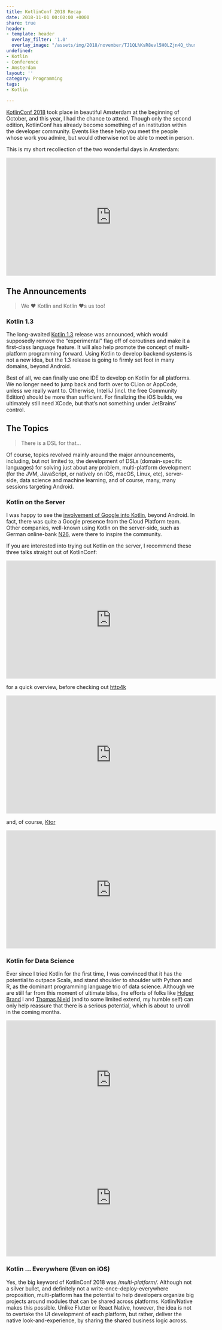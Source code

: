 ```yaml
---
title: KotlinConf 2018 Recap
date: 2018-11-01 00:00:00 +0000
share: true
header:
- template: header
  overlay_filter: '1.0'
  overlay_image: "/assets/img/2018/november/TJ1QL%KsR8evl5H0LZjn4Q_thumb_14ca.jpg"
undefined:
- Kotlin
- Conference
- Amsterdam
layout: ''
category: Programming
tags:
- Kotlin

---
```

[KotlinConf 2018](https://kotlinconf.com/) took place in beautiful Amsterdam at the beginning of October, and this year, I had the chance to attend. Though only the second edition, KotlinConf has already become something of an institution within the developer community. Events like these help you meet the people whose work you admire, but would otherwise not be able to meet in person.

This is my short recollection of the two wonderful days in Amsterdam:

<iframe width="560" height="315" src="https://www.youtube.com/embed/TczXQ_9qoA4" frameborder="0" allow="accelerometer; autoplay; encrypted-media; gyroscope; picture-in-picture" allowfullscreen></iframe>

## The Announcements

> We ❤️ Kotlin and Kotlin ❤️s us too!

### Kotlin 1.3

The long-awaited [Kotlin 1.3](https://blog.jetbrains.com/kotlin/2018/10/kotlin-1-3/) release was announced, which would supposedly remove the “experimental” flag off of coroutines and make it a first-class language feature. It will also help promote the concept of multi-platform programming forward. Using Kotlin to develop backend systems is not a new idea, but the 1.3 release is going to firmly set foot in many domains, beyond Android.

Best of all, we can finally use one IDE to develop on Kotlin for all platforms. We no longer need to jump back and forth over to CLion or AppCode, unless we really want to. Otherwise, IntelliJ (incl. the free Community Edition) should be more than sufficient. For finalizing the iOS builds, we ultimately still need XCode, but that’s not something under JetBrains’ control.

## The Topics

> There is a DSL for that…

Of course, topics revolved mainly around the major announcements, including, but not limited to, the development of DSLs (domain-specific languages) for solving just about any problem, multi-platform development (for the JVM, JavaScript, or natively on iOS, macOS, Linux, etc), server-side, data science and machine learning, and of course, many, many sessions targeting Android.

### Kotlin on the Server

I was happy to see the [involvement of Google into Kotlin](https://cloud.google.com/kotlin/), beyond Android. In fact, there was quite a Google presence from the Cloud Platform team. Other companies, well-known using Kotlin on the server-side, such as German online-bank [N26](https://n26.com/), were there to inspire the community.

If you are interested into trying out Kotlin on the server, I recommend these three talks straight out of KotlinConf:

<iframe width="560" height="315" src="https://www.youtube.com/embed/8xfQA10Cd7g" frameborder="0" allow="accelerometer; autoplay; encrypted-media; gyroscope; picture-in-picture" allowfullscreen></iframe>

for a quick overview, before checking out [http4k](https://www.http4k.org/)

<iframe width="560" height="315" src="https://www.youtube.com/embed/vdxBNh1qx1Q" frameborder="0" allow="accelerometer; autoplay; encrypted-media; gyroscope; picture-in-picture" allowfullscreen></iframe>

and, of course, [Ktor](https://ktor.io/)

<iframe width="560" height="315" src="https://www.youtube.com/embed/V4PS3IjIzlw" frameborder="0" allow="accelerometer; autoplay; encrypted-media; gyroscope; picture-in-picture" allowfullscreen></iframe>

### Kotlin for Data Science
Ever since I tried Kotlin for the first time, I was convinced that it has the potential to outpace Scala, and stand shoulder to shoulder with Python and R, as the dominant programming language trio of data science. Although we are still far from this moment of ultimate bliss, the efforts of folks like [Holger Brand](https://twitter.com/holgerbrandl) l and [Thomas Nield](https://twitter.com/thomasnield9727) (and to some limited extend, my humble self) can only help reassure that there is a serious potential, which is about to unroll in the coming months.

<iframe width="560" height="315" src="https://www.youtube.com/embed/yjVW6uCmVBA" frameborder="0" allow="accelerometer; autoplay; encrypted-media; gyroscope; picture-in-picture" allowfullscreen></iframe>

<iframe width="560" height="315" src="https://www.youtube.com/embed/-zTqtEcnM7A" frameborder="0" allow="accelerometer; autoplay; encrypted-media; gyroscope; picture-in-picture" allowfullscreen></iframe>

### Kotlin … Everywhere (Even on iOS)
Yes, the big keyword of KotlinConf 2018 was */multi-platform/*. Although not a silver bullet, and definitely not a write-once-deploy-everywhere proposition, multi-platform has the potential to help developers organize big projects around modules that can be shared across platforms. Kotlin/Native makes this possible. Unlike Flutter or React Native, however, the idea is not to overtake the UI development of each platform, but rather, deliver the native look-and-experience, by sharing the shared business logic across.
